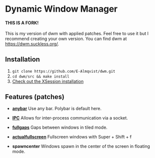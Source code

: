 # Dynamic Window Manager
#### THIS IS A FORK!
This is my version of dwm with applied patches. Feel free to use it but I recommend creating your own version. You can find dwm at https://dwm.suckless.org/.

## Installation
 1. `git clone https://github.com/E-Almqvist/dwm.git`
 2. `cd dwm/src && make install`
 3. [Check out the XSession installation](xsession/)

## Features (patches)
 - **[anybar](https://dwm.suckless.org/patches/anybar/)**
   Use any bar. Polybar is default here.
 
 - **[IPC](https://dwm.suckless.org/patches/ipc/)**
   Allows for inter-process communication via a socket.

 - **[fullgaps](https://dwm.suckless.org/patches/fullgaps/)**
   Gaps between windows in tiled mode.

 - **[actualfullscreen](https://dwm.suckless.org/patches/actualfullscreen/)**
   Fullscreen windows with Super + Shift + f

 - **spawncenter**
   Windows spawn in the center of the screen in floating mode.
